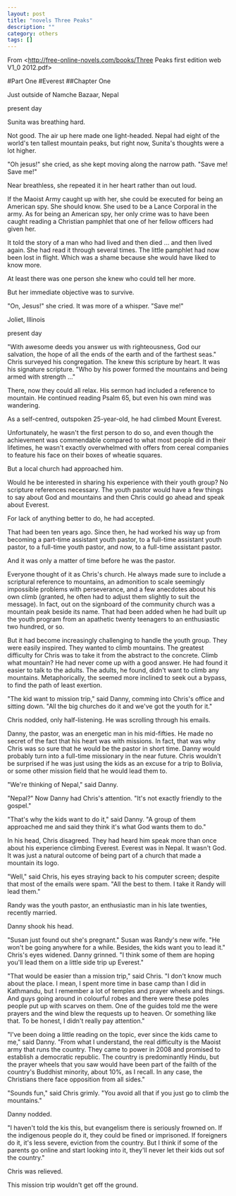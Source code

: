 ```yaml
---
layout: post
title: "novels Three Peaks"
description: ""
category: others
tags: []
---
```

From <http://free-online-novels.com/books/Three Peaks first edition web V1_0 2012.pdf>

#Part One 
#Everest
##Chapter One 

Just outside of Namche Bazaar, Nepal

present day 

Sunita was breathing hard.

Not good. The air up here made one light-headed. Nepal had eight of the world's ten tallest mountain peaks, but right now, Sunita's thoughts were a lot higher.

"Oh jesus!" she cried, as she kept moving along the narrow path. "Save me! Save me!"

Near breathless, she repeated it in her heart rather than out loud.

If the Maoist Army caught up with her, she could be executed for being an American spy. She should know. She used to be a Lance Corporal in the army. As for being an American spy, her only crime was to have been caught reading a Christian pamphlet that one of her fellow officers had given her.

It told the story of a man who had lived and then died ... and then lived again. She had read it through several times. The little pamphlet had now been lost in flight. Which was a shame because she would have liked to know more.

At least there was one person she knew who could tell her more. 

But her immediate objective was to survive.

"On, Jesus!" she cried. It was more of a whisper. "Save me!"

Joliet, Illinois

present day 

"With awesome deeds you answer us with righteousness, God our salvation, the hope of all the ends of the earth and of the farthest seas." Chris surveyed his congregation. The knew this scripture by heart. It was his signature scripture. "Who by his power formed the mountains and being armed with strength ..."

There, now they could all relax. His sermon had included a reference to mountain. He continued reading Psalm 65, but even his own mind was wandering.

As a self-centred, outspoken  25-year-old, he had climbed Mount Everest.

Unfortunately, he wasn't the first person to do so, and even though the achievement was commendable compared to what most people did in their lifetimes, he wasn't exactly overwhelmed with offers from cereal companies to feature his face on their boxes of wheatie squares.

But a local church had approached him.

Would he be interested in sharing his experience with their youth group? No scripture references necessary. The youth pastor would have a few things to say about God and mountains and then Chris could go ahead and speak about Everest.

For lack of anything better to do, he had accepted.

That had been ten years ago. Since then, he had worked his way up from becoming a part-time assistant youth pastor, to a full-time assistant youth pastor, to a full-time youth pastor, and now, to a full-time assistant pastor.

And it was only a matter of time before he was the pastor. 

Everyone thought of it as Chris's church. He always made sure to include a scriptural reference to mountains, an admonition to scale seemingly impossible problems with perseverance, and a few anecdotes about his own climb (granted, he often had to adjust them slightly to suit the message). In fact, out on the signboard of the community church was a mountain peak beside its name. That had been added when he had built up the youth program from an apathetic twenty teenagers to an enthusiastic two hundred, or so.

But it had become increasingly challenging to handle the youth group. They were easily inspired. They wanted to climb mountains. The greatest difficulty for Chris was to take it from the abstract to the concrete. Climb what mountain? He had never come up with a good answer. He had found it easier to talk to the adults. The adults, he found, didn't want to climb any mountains. Metaphorically, the seemed more inclined to seek out a bypass, to find the path of least exertion.

"The kid want to mission trip," said Danny, comming into Chris's office and sitting down. "All the big churches do it and we've got the youth for it."

Chris nodded, only half-listening. He was scrolling through his emails.

Danny, the pastor, was an energetic man in his mid-fifties. He made no secret of the fact that his heart was with missions. In fact, that was why Chris was so sure that he would be the pastor in short time. Danny would probably turn into a full-time missionary in the near future. Chris wouldn't be surprised if he was just using the kids as an excuse for a trip to Bolivia, or some other mission field that he would lead them to.

"We're thinking of Nepal," said Danny.

"Nepal?" Now Danny had Chris's attention. "It's not exactly friendly to the gospel."

"That's why the kids want to do it," said Danny. "A group of them approached me and said they think it's what God wants them to do."

In his head, Chris disagreed. They had heard him speak more than once about his experience climbing Everest. Everest was in  Nepal. It wasn't God. It was just a natural outcome of being part of a church that made a mountain its logo.

"Well," said Chris, his eyes straying back to his computer screen; despite that most of the emails were spam. "All the best to them. I take it Randy will lead them."

Randy was the youth pastor, an enthusiastic man in his late twenties, recently married.

Danny shook his head.

"Susan just found out she's pregnant." Susan was Randy's new wife. "He won't be going anywhere for a while. Besides, the kids want you to lead it." Chris's eyes widened. Danny grinned. "I think some of them are hoping you'll lead them on a little side trip up Everest."

"That would be easier than a mission trip," said Chris. "I don't know much about the place. I mean, I spent more time in base camp than I did in Kathmandu, but I remember a lot of temples and prayer wheels and things. And guys going around in colourful robes and there were these poles people put up with scarves on them. One of the guides told me the were prayers and the wind blew the requests up to heaven. Or something like that. To be honest, I didn't really pay attention."

"I've been doing a little reading on the topic, ever since the kids came to me," said Danny. "From what I understand, the real difficulty is the Maoist army that runs the country. They came to power in 2008 and promised to establish a democratic republic. The country is predominantly Hindu, but the prayer wheels that you saw would have been part of the failth of the country's Buddhist minority, about 10%, as I recall. In any case, the Christians there face opposition from all sides."

"Sounds fun," said Chris grimly. "You avoid all that if you just go to climb the mountains."

Danny nodded.

"I haven't told the kis this, but evangelism there is seriously frowned on. If the indigenous people do it, they could be fined or imprisoned. If foreigners do it, it's less severe, eviction from the country. But I think if some of the parents go online and start looking into it, they'll never let their kids out sof the country."

Chris was relieved.

This mission trip wouldn't get off the ground.

